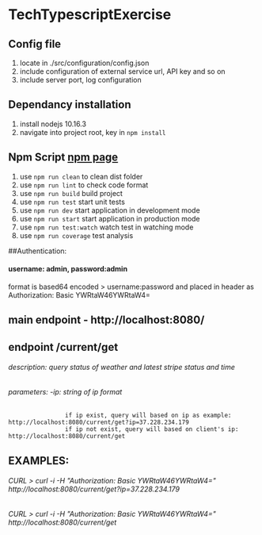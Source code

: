 # TechTypescriptExercise

## Config file
1. locate in ./src/configuration/config.json
2. include configuration of external service url, API key and so on
3. include server port, log configuration

## Dependancy installation
1. install nodejs 10.16.3
2. navigate into project root, key in `npm install`

## Npm Script [npm page](https://docs.npmjs.com/misc/scripts)
1. use `npm run clean` to clean dist folder
2. use `npm run lint` to check code format 
3. use `npm run build` build project
4. use `npm run test` start unit tests
5. use `npm run dev` start application in development mode
6. use `npm run start` start application in production mode
7. use `npm run test:watch` watch test in watching mode
8. use `npm run coverage` test analysis

##Authentication:
#### username: admin, password:admin
   format is based64 encoded > username:password and placed in header
   as Authorization: Basic YWRtaW46YWRtaW4=

## main endpoint - http://localhost:8080/
## endpoint /current/get
###### description: query status of weather and latest stripe status and time
###### parameters: -ip: string of ip format
                    if ip exist, query will based on ip as example: http://localhost:8080/current/get?ip=37.228.234.179
                    if ip not exist, query will based on client's ip: http://localhost:8080/current/get
                    
## EXAMPLES:
###### CURL > curl -i -H "Authorization: Basic YWRtaW46YWRtaW4=" http://localhost:8080/current/get?ip=37.228.234.179
###### CURL > curl -i -H "Authorization: Basic YWRtaW46YWRtaW4=" http://localhost:8080/current/get
